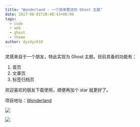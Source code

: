 ```yaml
---
title: "Wonderland - 一个简单整洁的 Ghost 主题"
date: 2017-08-01T20:48:43+08:00
tags:
  - code
  - web
  - ghost
  - theme
author: dyzdyz010
---
```


灵感来自于一个朋友，特此实现为 Ghost 主题。目前具备的功能有：

1. 首页
2. 文章页
3. 标签归档页

欢迎喜欢的朋友下载使用，顺便再加个 star 就更好了。

项目地址：[Wonderland](https://github.com/dyzdyz010/wonderland)

![](https://ws2.sinaimg.cn/large/006tNc79ly1fi4iibaf1bj31kw0w5ahp.jpg)

![](https://camo.githubusercontent.com/1b0ddde15c7c89ee9737aad9b857aadcc3d85f2b/68747470733a2f2f7773342e73696e61696d672e636e2f6c617267652f303036744e6337396c7931666934656c32663076786a33316b773076756e35332e6a7067)